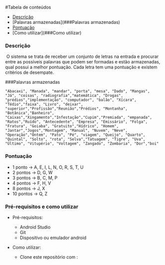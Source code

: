 

#Tabela de conteúdos 

* [Descrição](###Descrição)
* [Palavras armazenadas](###Palavras armazenadas)
* [Pontuação](###Pontuação)
* [Como utilizar](###Como utilizar)

### Descrição

​    O sistema se trata de receber um conjunto de letras na entrada e procurar entre as possíveis palavras que podem ser formadas e estão armazenadas, qual possui a melhor pontuação. Cada letra tem uma pontuação e existem critérios de desempate.

###Palavras armazenadas

```
"Abacaxi", "Manada", "mandar", "porta", "mesa", "Dado", "Mangas", "Já", "coisas", "radiografia","matemática", "Drogas", "prédios","implementação", "computador", "balão", "Xícara", "Tédio","faixa", "Livro", "deixar", "superior","Profissão","Reunião","Prédios", "Montanha", "Botânica","Banheiro", "Caixas","Xingamento","Infestação","Cupim","Premiada", "empanada", "Ratos","Ruído", "Antecedente", "Empresa", "Emissário", "Folga", "Fratura", "Goiaba", "Gratuito","Hídrico", "Homem", "Jantar","Jogos","Montagem", "Manual", "Nuvem", "Neve", "Operação","Ontem", "Pato", "Pé", "viagem", "Queijo", "Quarto", "Quintal", "Solto", "rota", "Selva","Tatuagem", "Tigre", "Uva", "Último", "Vitupério", "Voltagem", "Zangado", "Zombaria", "Dor","boi"
```

### Pontuação

* 1 ponto -> A, E, I, L, N, O, R, S, T, U
* 2 pontos -> D, G, W
* 3 pontos -> B, C, M, P
* 4 pontos -> F, H, V
* 8 pontos -> J, X
* 10 pontos -> Q, Z

### Pré-requisitos e como utilizar

* Pré-requisitos:
  * Android Studio
  * Git
  * Dispositivo ou emulador android

* Como utilizar:
  * Clone este repositório com : 
